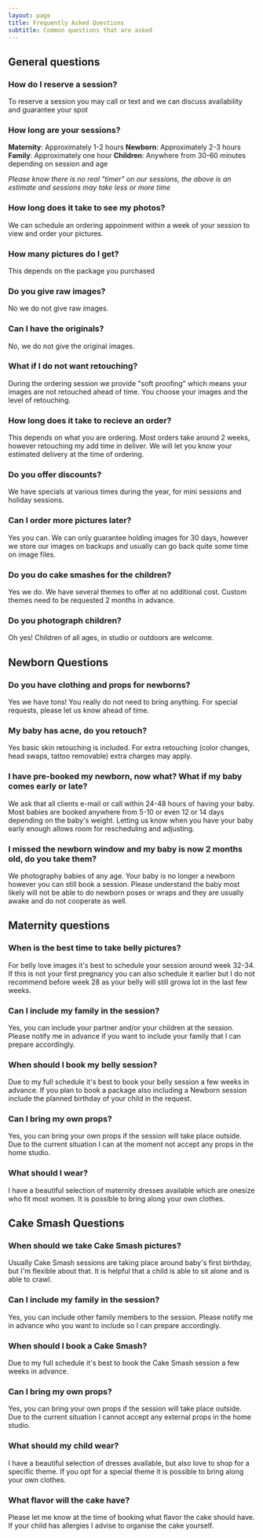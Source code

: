 ```yaml
---
layout: page
title: Frequently Asked Questions
subtitle: Common questions that are asked
---
```


## General questions

### How do I reserve a session?

To reserve a session you may call or text and we can discuss availability and guarantee your spot

### How long are your sessions?

**Maternity**: Approximately 1-2 hours
**Newborn**: Approximately 2-3 hours
**Family**: Approximately one hour
**Children**: Anywhere from 30-60 minutes depending on session and age

*Please know there is no real "timer" on our sessions, the above is an estimate and sessions may take less or more time*

### How long does it take to see my photos?

We can schedule an ordering appoinment within a week of your session to view and order your pictures.

### How many pictures do I get?

This depends on the package you purchased

### Do you give raw images?

No we do not give raw images.

### Can I have the originals?

No, we do not give the original images.

### What if I do not want retouching?

During the ordering session we provide "soft proofing" which means your images are not retouched ahead of time. You choose your images and the level of retouching.

### How long does it take to recieve an order?

This depends on what you are ordering. Most orders take around 2 weeks, however retouching my add time in deliver. We will let you know your estimated delivery at the time of ordering.

### Do you offer discounts?

We have specials at various times during the year, for mini sessions and holiday sessions.

### Can I order more pictures later?

Yes you can. We can only guarantee holding images for 30 days, however we store our images on backups and usually can go back quite some time on image files.

### Do you do cake smashes for the children?

Yes we do. We have several themes to offer at no additional cost. Custom themes need to be requested 2 months in advance.

### Do you photograph children?

Oh yes! Children of all ages, in studio or outdoors are welcome.

## Newborn Questions

### Do you have clothing and props for newborns?

Yes we have tons! You really do not need to bring anything. For special requests, please let us know ahead of time.

### My baby has acne, do you retouch?

Yes basic skin retouching is included. For extra retouching (color changes, head swaps, tattoo removable) extra charges may apply.

### I have pre-booked my newborn, now what? What if my baby comes early or late?

We ask that all clients e-mail or call within 24-48 hours of having your baby. Most babies are booked anywhere from 5-10 or even 12 or 14 days depending on the baby's weight. Letting us know when you have your baby early enough allows room for rescheduling and adjusting.

### I missed the newborn window and my baby is now 2 months old, do you take them?

We photography babies of any age. Your baby is no longer a newborn however you can still book a session. Please understand the baby most likely will not be able to do newborn poses or wraps and they are usually awake and do not cooperate as well.

## Maternity questions

### When is the best time to take belly pictures?

For belly love images it's best to schedule your session around week 32-34. If this is not your first pregnancy you can also schedule it earlier but I do not recommend before week 28 as your belly will still growa lot in the last few weeks.

### Can I include my family in the session?

Yes, you can include your partner and/or your children at the session. Please notify me in advance if you want to include your family that I can prepare accordingly.

### When should I book my belly session?

Due to my full schedule it's best to book your belly session a few weeks in advance. If you plan to book a package also including a Newborn session include the planned birthday of your child in the request.

### Can I bring my own props?

Yes, you can bring your own props if the session will take place outside. Due to the current situation I can at the moment not accept any props in the home studio.

### What should I wear?

I have a beautiful selection of maternity dresses available which are onesize who fit most women. It is possible to bring along your own clothes.

## Cake Smash Questions

### When should we take Cake Smash pictures?

Usually Cake Smash sessions are taking place around baby's first birthday, but I'm flexible about that. It is helpful that a child is able to sit alone and is able to crawl.

### Can I include my family in the session?

Yes, you can include other family members to the session. Please notify me in advance who you want to include so I can prepare accordingly.

### When should I book a Cake Smash?

Due to my full schedule it's best to book the Cake Smash session a few weeks in advance.

### Can I bring my own props?

Yes, you can bring your own props if the session will take place outside. Due to the current situation I cannot accept any external props in the home studio.

### What should my child wear?

I have a beautiful selection of dresses available, but also love to shop for a specific theme. If you opt for a special theme it is possible to bring along your own clothes.

### What flavor will the cake have?

Please let me know at the time of booking what flavor the cake should have. If your child has allergies I advise to organise the cake yourself.
